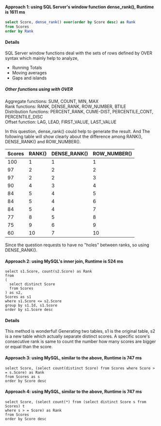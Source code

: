 #### Approach 1: using SQL Server's window function dense_rank(), Runtime is 1611 ms
```SQL Server script
select Score, dense_rank() over(order by Score desc) as Rank
from Scores
order by Rank 
```
#### Details
SQL Server window functions deal with the sets of rows defined by OVER syntax which mainly help to analyze,  
- Running Totals  
- Moving averages  
- Gaps and islands   
##### Other functions using with OVER
Aggregate functions: SUM, COUNT, MIN, MAX  
Rank functions: RANK, DENSE_RANK, ROW_NUMBER, BTILE  
Distribution functions: PERCENT_RANK, CUME-DIST, PERCENTILE_CONT, PERCENTILE_DISC  
Offset function: LAG, LEAD, FIRST_VALUE, LAST_VALUE

In this question, dense_rank() could help to generate the result. And The following table will show clearly about 
the difference among RANK(), DENSE_RANK() and ROW_NUMBER().  

| Scores | RANK() | DENSE_RANK() | ROW_NUMBER() |
| ------ | ------ | ------------ | ------------ |
|  100   |   1    |      1       |      1       |
|   97   |   2    |      2       |      2       |
|   97   |   2    |      2       |      3       |
|   90   |   4    |      3       |      4       |
|   84   |   5    |      4       |      5       |
|   84   |   5    |      4       |      6       |
|   84   |   5    |      4       |      7       |
|   77   |   8    |      5       |      8       |
|   75   |   9    |      6       |      9       |
|   60   |   10   |      7       |      10      |

Since the question requests to have no "holes" between ranks, so using DENSE_RANK().

#### Approach 2: using MySQL's inner join, Runtime is 524 ms
``` MySQL script
select s1.Score, count(s2.Score) as Rank
from 
(
  select distinct Score
  from Scores
) as s2,
Scores as s1
where s1.Score <= s2.Score
group by s1.Id, s1.Score
order by s1.Score desc
```
#### Details
This method is wonderful! Generating two tables, s1 is the original table, s2 is a new table which actually separate distinct 
scores. A specific score's consecutive rank is same to count the number how many scores are bigger or equal than the score.

#### Approach 3: using MySQL, similar to the above, Runtime is 747 ms
``` MySQL script
select Score, (select count(distinct Score) from Scores where Score > = s.Score) as Rank
from Scores as s
order by Score desc
```

#### Approach 4: using MySQL, similar to the above, Runtime is 747 ms
``` MySQL script
select Score, (select count(*) from (select distinct Score s from Scores) t 
where s > = Score) as Rank
from Scores
order by Score desc
```



